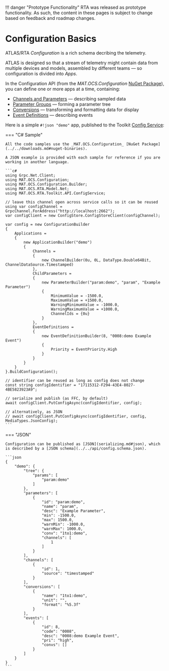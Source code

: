 
!!! danger "Prototype Functionality"
    RTA was released as prototype functionality. As such, the content in these pages is subject to change based on feedback and roadmap changes.
# Configuration Basics

ATLAS/RTA _Configuration_ is a rich schema decribing the telemetry.

ATLAS is designed so that a stream of telemetry might contain data from multiple devices and models, assembled by different teams &mdash; so configuration is divided into _Apps_.

In the Configuration API (from the _MAT.OCS.Configuration_ [NuGet Package](../../downloads.md#nuget-binaries)), you can define one or more apps at a time, containing:

* [Channels and Parameters](channels-parameters.md) &mdash; describing sampled data
* [Parameter Groups](parameter-groups.md) &mdash; forming a parameter tree
* [Conversions](conversions.md) &mdash; transforming and formatting data for display
* [Event Definitions](event-defs.md) &mdash; describing events

Here is a simple `#!json "demo"` app, published to the Toolkit [Config Service](../../services/rta-configsvc/grpc.md):

=== "C# Sample"

    All the code samples use the _MAT.OCS.Configuration_ [NuGet Package](../../downloads.md#nuget-binaries).

    A JSON example is provided with each sample for reference if you are working in another language.

    ```c#
    using Grpc.Net.Client;
    using MAT.OCS.Configuration;
    using MAT.OCS.Configuration.Builder;
    using MAT.OCS.RTA.Model.Net;
    using MAT.OCS.RTA.Toolkit.API.ConfigService;

    // leave this channel open across service calls so it can be reused
    using var configChannel = GrpcChannel.ForAddress("http://localhost:2662");
    var configClient = new ConfigStore.ConfigStoreClient(configChannel);

    var config = new ConfigurationBuilder
    {
        Applications =
        {
            new ApplicationBuilder("demo")
            {
                Channels =
                {
                    new ChannelBuilder(0u, 0L, DataType.Double64Bit, ChannelDataSource.Timestamped)
                },
                ChildParameters =
                {
                    new ParameterBuilder("param:demo", "param", "Example Parameter")
                    {
                        MinimumValue = -1500.0,
                        MaximumValue = +1500.0,
                        WarningMinimumValue = -1000.0,
                        WarningMaximumValue = +1000.0,
                        ChannelIds = {0u}
                    }
                },
                EventDefinitions =
                {
                    new EventDefinitionBuilder(8, "0008:demo Example Event")
                    {
                        Priority = EventPriority.High
                    }
                }
            }
        }
    }.BuildConfiguration();

    // identifier can be reused as long as config does not change
    const string configIdentifier = "17115312-F294-43E4-8027-4BE5823923A9";

    // serialize and publish (as FFC, by default)
    await configClient.PutConfigAsync(configIdentifier, config);

    // alternatively, as JSON
    // await configClient.PutConfigAsync(configIdentifier, config, MediaTypes.JsonConfig);
    ```

=== "JSON"

    Configuration can be published as [JSON](serializing.md#json), which is described by a [JSON schema](../../api/config.schema.json).

    ```json
    {
        "demo": {
            "tree": {
                "params": [
                    "param:demo"
                ]
            },
            "parameters": [
                {
                    "id": "param:demo",
                    "name": "param",
                    "desc": "Example Parameter",
                    "min": -1500.0,
                    "max": 1500.0,
                    "warnMin": -1000.0,
                    "warnMax": 1000.0,
                    "conv": "1to1:demo",
                    "channels": [
                        1
                    ]
                }
            ],
            "channels": [
                {
                    "id": 1,
                    "source": "timestamped"
                }
            ],
            "conversions": [
                {
                    "name": "1to1:demo",
                    "unit": "",
                    "format": "%5.3f"
                }
            ],
            "events": [
                {
                    "id": 8,
                    "code": "0008",
                    "desc": "0008:demo Example Event",
                    "pri": "high",
                    "convs": []
                }
            ]
        }
    }
    ```
